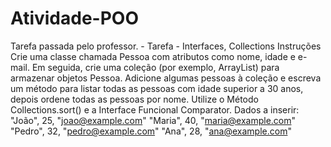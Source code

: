 # Atividade-POO
Tarefa passada pelo professor. - Tarefa - Interfaces, Collections
Instruções
Crie uma classe chamada Pessoa com atributos como nome, idade e e-mail. Em seguida, crie uma coleção (por exemplo, ArrayList) para armazenar objetos Pessoa. 
Adicione algumas pessoas à coleção e escreva um método para listar todas as pessoas com idade superior a 30 anos, depois ordene todas as pessoas por nome.
Utilize o Método Collections.sort() e a Interface Funcional Comparator.
Dados a inserir:
"João", 25, "joao@example.com"
"Maria", 40, "maria@example.com"
"Pedro", 32, "pedro@example.com"
"Ana", 28, "ana@example.com"
